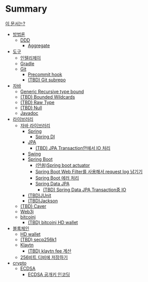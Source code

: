 # Summary

[이 문서는?](./tutorial.md)

- [방법론]()
  - [DDD](./DDD.md)
    - [Aggregate](./ddd-aggregate.md)
- [도구]()
  - [인텔리제이]()
  - [Gradle]()
  - [Git]()
    - [Precommit hook](./precommit-hook.md)
    - [(TBD) Git subrepo](./git-subrepo.md)
- [자바]()
  - [Generic Recursive type bound](./recursive-generic.md)
  - [(TBD) Bounded Wildcards](./bounded-wildcards.md)
  - [(TBD) Raw Type](./raw-type.md)
  - [(TBD) Null](./null.md)
  - [Javadoc](./javadoc.md)
- [라이브러리]()
  - [자바 라이브러리]()
    - [Spring]()
      - [Spring DI](./spring-di.md)
    - [JPA]()
      - [(TBD) JPA Transaction안에서 IO 처리](./jpa-transaction-io-call.md)
    - [Swing]()
    - [Spring Boot]()
      - [(안씀)Spring boot actuator](./spring-boot-actuator.md)
      - [Spring Boot Web Filter를 사용해서 request log 남기기](./spring-boot-web-filter-request-log.md)
      - [Spring Boot 에러 처리]()
      - [Spring Data JPA]()
        - [(TBD) Spring Data JPA Transaction중 IO](./spring-data-jpa-io-in-transaction.md)
    - [(TBD)JUnit](./junit.md)
    - [(TBD)Jackson](./jackson.md)
  - [(TBD) Caver](./caver.md)
  - [Web3j]()
  - [bitcoinj]()
    - [(TBD) bitcoinj HD wallet](./bitcoinj-hdwallet.md)
- [블록체인]()
  - [HD wallet](./hd-wallet.md)
  - [(TBD) secp256k1](./secp256k1.md)
  - [Klaytn]()
    - [(TBD) klaytn fee 계산](./klaytn-fee.md)
  - [256비트 디비에 저장하기]()
- [crypto]()
  - [ECDSA]()
    - [ECDSA 공개키 인코딩](./ecdsa-public-key-encoding.md)
